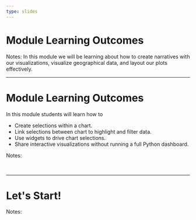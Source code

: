 ```yaml
---
type: slides
---
```


# Module Learning Outcomes

Notes: In this module we will be learning about how to create narratives with our visualizations, visualize geographical data, and layout our plots effectively.

---

# Module Learning Outcomes

In this module students will learn how to

- Create selections within a chart.
- Link selections between chart to highlight and filter data.
- Use widgets to drive chart selections.
- Share interactive visualizations without running a full Python dashboard.

Notes:

<br>

---

# Let's Start!

Notes:

<br>
